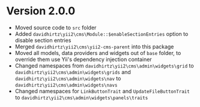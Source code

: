 # Version 2.0.0

- Moved source code to `src` folder
- Added `davidhirtz\yii2\cms\Module::$enableSectionEntries` option to disable section entries
- Merged `davidhirtz\yii2\cms\yii2-cms-parent` into this package
- Moved all models, data providers and widgets out of `base` folder, to override them use Yii's dependency injection
  container
- Changed namespaces from `davidhirtz\yii2\cms\admin\widgets\grid` to `davidhirtz\yii2\cms\admin\widgets\grids`
  and `davidhirtz\yii2\cms\admin\widgets\nav` to `davidhirtz\yii2\cms\admin\widgets\navs`
- Changed namespaces for `LinkButtonTrait` and `UpdateFileButtonTrait`
  to `davidhirtz\yii2\cms\admin\widgets\panels\traits`